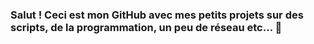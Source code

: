 ### Salut ! Ceci est mon GitHub avec mes petits projets sur des scripts, de la programmation, un peu de réseau etc... 👋

<!--
**YassineDerouich/yassinederouich** is a ✨ _special_ ✨ repository because its `README.md` (this file) appears on your GitHub profile.
g
Here are some ideas to get you started:

- 🔭 I’m currently working on ...
- 🌱 I’m currently learning ...
- 👯 I’m looking to collaborate on ...
- 🤔 I’m looking for help with ...
- 💬 Ask me about ...
- 📫 How to reach me: ...
- 😄 Pronouns: ...
- ⚡ Fun fact: ...
-->
